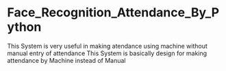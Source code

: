 # Face_Recognition_Attendance_By_Python
This System is very useful in making atendance using machine without manual entry of attendance 
This System is basically design for making attendance by Machine instead of Manual
